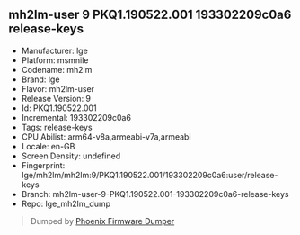## mh2lm-user 9 PKQ1.190522.001 193302209c0a6 release-keys
- Manufacturer: lge
- Platform: msmnile
- Codename: mh2lm
- Brand: lge
- Flavor: mh2lm-user
- Release Version: 9
- Id: PKQ1.190522.001
- Incremental: 193302209c0a6
- Tags: release-keys
- CPU Abilist: arm64-v8a,armeabi-v7a,armeabi
- Locale: en-GB
- Screen Density: undefined
- Fingerprint: lge/mh2lm/mh2lm:9/PKQ1.190522.001/193302209c0a6:user/release-keys
- Branch: mh2lm-user-9-PKQ1.190522.001-193302209c0a6-release-keys
- Repo: lge_mh2lm_dump


>Dumped by [Phoenix Firmware Dumper](https://github.com/DroidDumps/phoenix_firmware_dumper)
